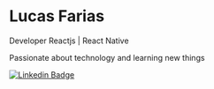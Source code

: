 # Lucas Farias

Developer Reactjs | React Native 

Passionate about technology and learning new things

[![Linkedin Badge](https://img.shields.io/badge/-Lucas%20Farias-6633cc?style=flat-square&logo=Linkedin&logoColor=white&link=https://www.linkedin.com/in/lucas-farias-goncalves/)](https://www.linkedin.com/in/lucas-farias-goncalves/) 

<!--
**Lucasfarg/Lucasfarg** is a ✨ _special_ ✨ repository because its `README.md` (this file) appears on your GitHub profile.

Here are some ideas to get you started:

- 🔭 I’m currently working on ...
- 🌱 I’m currently learning ...
- 👯 I’m looking to collaborate on ...
- 🤔 I’m looking for help with ...
- 💬 Ask me about ...
- 📫 How to reach me: ...
- 😄 Pronouns: ...
- ⚡ Fun fact: ...
-->
